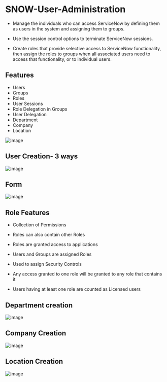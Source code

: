 # SNOW-User-Administration

- Manage the individuals who can access ServiceNow by defining them as users in the system and assigning them to groups.


- Use the session control options to terminate ServiceNow sessions.


- Create roles that provide selective access to ServiceNow functionality, then assign the roles to groups when all associated users need to access that functionality, or to individual users.

## Features
 - Users
 - Groups
 - Roles
 - User Sessions
 - Role Delegation in Groups
 - User Delegation
 - Department
 - Company
 - Location
 
 ![image](https://user-images.githubusercontent.com/12488769/148684854-ba7ded85-11fa-4404-a24c-698bc3832f52.png)

## User Creation- 3 ways
![image](https://user-images.githubusercontent.com/12488769/148684891-8027e01c-7cac-4f0d-9afd-430d7195e546.png)

## Form
![image](https://user-images.githubusercontent.com/12488769/148684895-f46babe8-1848-45c7-95f8-75c7bf376a28.png)

## Role Features
 - Collection of Permissions

 - Roles can also contain other Roles

 - Roles are granted access to applications

 - Users and Groups are assigned Roles

 - Used to assign Security Controls

-  Any access granted to one role will be granted to any role that contains it

- Users having at least one role are counted as Licensed users

## Department creation
![image](https://user-images.githubusercontent.com/12488769/148685642-4353a944-508f-4920-af36-95ce837c5d97.png)

## Company Creation
![image](https://user-images.githubusercontent.com/12488769/148685656-c4f29ae8-a8cb-4197-9785-5229107b8331.png)

## Location Creation
![image](https://user-images.githubusercontent.com/12488769/148685669-14c53fe2-93ea-4005-ac47-e6052acde5d8.png)








